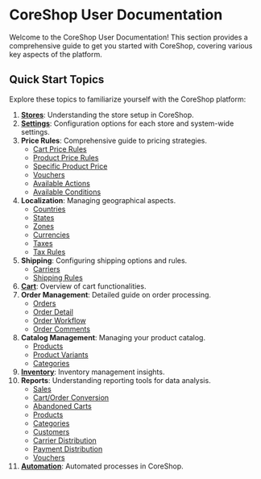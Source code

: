 # CoreShop User Documentation

Welcome to the CoreShop User Documentation! This section provides a comprehensive guide to get you started with CoreShop, covering various key aspects of the platform.

## Quick Start Topics

Explore these topics to familiarize yourself with the CoreShop platform:

1. **[Stores](./01_Stores.md)**: Understanding the store setup in CoreShop.
2. **[Settings](./02_Settings.md)**: Configuration options for each store and system-wide settings.
3. **Price Rules**: Comprehensive guide to pricing strategies.
    - [Cart Price Rules](./03_Price_Rules/01_Cart_Price_Rules.md)
    - [Product Price Rules](./03_Price_Rules/02_Product_Price_Rules.md)
    - [Specific Product Price](./03_Price_Rules/03_Specific_Price_Rules.md)
    - [Vouchers](./03_Price_Rules/05_Vouchers.md)
    - [Available Actions](./03_Price_Rules/06_Actions.md)
    - [Available Conditions](./03_Price_Rules/07_Conditions.md)
4. **Localization**: Managing geographical aspects.
    - [Countries](./04_Localization/01_Countries.md)
    - [States](./04_Localization/02_States.md)
    - [Zones](./04_Localization/03_Zones.md)
    - [Currencies](./04_Localization/04_Currencies.md)
    - [Taxes](./04_Localization/05_Taxes.md)
    - [Tax Rules](./04_Localization/06_TaxRules.md)
5. **Shipping**: Configuring shipping options and rules.
    - [Carriers](./05_Shipping/01_Carriers.md)
    - [Shipping Rules](./05_Shipping/02_Shipping_Rules.md)
6. **[Cart](./06_Cart/index.md)**: Overview of cart functionalities.
7. **Order Management**: Detailed guide on order processing.
    - [Orders](./06_Order/01_Orders.md)
    - [Order Detail](./06_Order/02_Order_Detail.md)
    - [Order Workflow](./06_Order/03_Order_Workflow.md)
    - [Order Comments](./06_Order/04_Order_Comments.md)
8. **Catalog Management**: Managing your product catalog.
    - [Products](./07_Catalog/01_Products.md)
    - [Product Variants](./07_Catalog/02_Product_Variants.md)
    - [Categories](./07_Catalog/03_Categories.md)
9. **[Inventory](./08_Inventory/index.md)**: Inventory management insights.
10. **Reports**: Understanding reporting tools for data analysis.
    - [Sales](./09_Reports/01_Sales.md)
    - [Cart/Order Conversion](./09_Reports/02_Carts.md)
    - [Abandoned Carts](./09_Reports/03_Abandoned_Carts.md)
    - [Products](./09_Reports/04_Products.md)
    - [Categories](./09_Reports/05_Categories.md)
    - [Customers](./09_Reports/06_Customers.md)
    - [Carrier Distribution](./09_Reports/07_Carrier_Distribution.md)
    - [Payment Distribution](./09_Reports/08_Payment_Distribution.md)
    - [Vouchers](./09_Reports/09_Vouchers.md)
11. **[Automation](./10_Automation/index.md)**: Automated processes in CoreShop.
